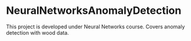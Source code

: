 # NeuralNetworksAnomalyDetection
This project is developed under Neural Networks course. Covers anomaly detection with wood data.
